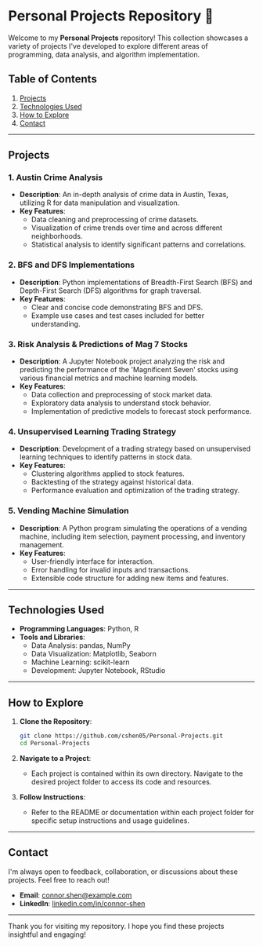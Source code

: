 
# Personal Projects Repository 🚀

Welcome to my **Personal Projects** repository! This collection showcases a variety of projects I've developed to explore different areas of programming, data analysis, and algorithm implementation.

## Table of Contents
1. [Projects](#projects)
2. [Technologies Used](#technologies-used)
3. [How to Explore](#how-to-explore)
4. [Contact](#contact)

---

## Projects

### 1. Austin Crime Analysis
- **Description**: An in-depth analysis of crime data in Austin, Texas, utilizing R for data manipulation and visualization.
- **Key Features**:
  - Data cleaning and preprocessing of crime datasets.
  - Visualization of crime trends over time and across different neighborhoods.
  - Statistical analysis to identify significant patterns and correlations.

### 2. BFS and DFS Implementations
- **Description**: Python implementations of Breadth-First Search (BFS) and Depth-First Search (DFS) algorithms for graph traversal.
- **Key Features**:
  - Clear and concise code demonstrating BFS and DFS.
  - Example use cases and test cases included for better understanding.

### 3. Risk Analysis & Predictions of Mag 7 Stocks
- **Description**: A Jupyter Notebook project analyzing the risk and predicting the performance of the 'Magnificent Seven' stocks using various financial metrics and machine learning models.
- **Key Features**:
  - Data collection and preprocessing of stock market data.
  - Exploratory data analysis to understand stock behavior.
  - Implementation of predictive models to forecast stock performance.

### 4. Unsupervised Learning Trading Strategy
- **Description**: Development of a trading strategy based on unsupervised learning techniques to identify patterns in stock data.
- **Key Features**:
  - Clustering algorithms applied to stock features.
  - Backtesting of the strategy against historical data.
  - Performance evaluation and optimization of the trading strategy.

### 5. Vending Machine Simulation
- **Description**: A Python program simulating the operations of a vending machine, including item selection, payment processing, and inventory management.
- **Key Features**:
  - User-friendly interface for interaction.
  - Error handling for invalid inputs and transactions.
  - Extensible code structure for adding new items and features.

---

## Technologies Used

- **Programming Languages**: Python, R
- **Tools and Libraries**:
  - Data Analysis: pandas, NumPy
  - Data Visualization: Matplotlib, Seaborn
  - Machine Learning: scikit-learn
  - Development: Jupyter Notebook, RStudio

---

## How to Explore

1. **Clone the Repository**:
   ```bash
   git clone https://github.com/cshen05/Personal-Projects.git
   cd Personal-Projects
   ```

2. **Navigate to a Project**:
   - Each project is contained within its own directory. Navigate to the desired project folder to access its code and resources.

3. **Follow Instructions**:
   - Refer to the README or documentation within each project folder for specific setup instructions and usage guidelines.

---

## Contact

I'm always open to feedback, collaboration, or discussions about these projects. Feel free to reach out!

- **Email**: [connor.shen@example.com](mailto:connor.shen@example.com)
- **LinkedIn**: [linkedin.com/in/connor-shen](https://www.linkedin.com/in/connor-shen/)

---

Thank you for visiting my repository. I hope you find these projects insightful and engaging! 